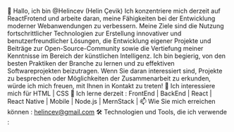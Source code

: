 👋 Hallo, ich bin @Helincev (Helin Çevik) Ich konzentriere mich derzeit auf ReactFrotend und arbeite daran, meine Fähigkeiten bei der Entwicklung moderner Webanwendungen zu verbessern. Meine Ziele sind die Nutzung fortschrittlicher Technologien zur Erstellung innovativer und benutzerfreundlicher Lösungen, die Entwicklung eigener Projekte und Beiträge zur Open-Source-Community sowie die Vertiefung meiner Kenntnisse im Bereich der künstlichen Intelligenz. Ich bin begierig, von den besten Praktiken der Branche zu lernen und zu effektiven Softwareprojekten beizutragen. Wenn Sie daran interessiert sind, Projekte zu besprechen oder Möglichkeiten der Zusammenarbeit zu erkunden, würde ich mich freuen, mit Ihnen in Kontakt zu treten! 👀 Ich interessiere mich für HTML | CSS 🌱 Ich lerne derzeit : FrontEnd | BackEnd | React | React Native | Mobile | Node.js | MernStack | 📫 Wie Sie mich erreichen können : helincev@gmail.com 🛠 Technologien und Tools, die ich verwende :



<!---
Helincev/Helincev is a ✨ special ✨ repository because its `README.md` (this file) appears on your GitHub profile.
You can click the Preview link to take a look at your changes.
--->
